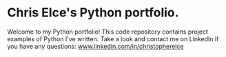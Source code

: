 # Chris Elce's Python portfolio. 
Welcome to my Python portfolio! This code repository contains project examples of Python I've written. Take a look and contact me on LinkedIn if you have any questions: www.linkedin.com/in/christopherelce




